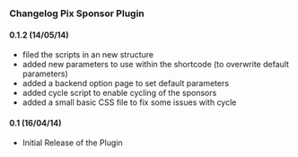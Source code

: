 ### Changelog Pix Sponsor Plugin

#### 0.1.2 (14/05/14)

* filed the scripts in an new structure
* added new parameters to use within the shortcode (to overwrite default parameters)
* added a backend option page to set default parameters
* added cycle script to enable cycling of the sponsors
* added a small basic CSS file to fix some issues with cycle


#### 0.1 (16/04/14)

* Initial Release of the Plugin
